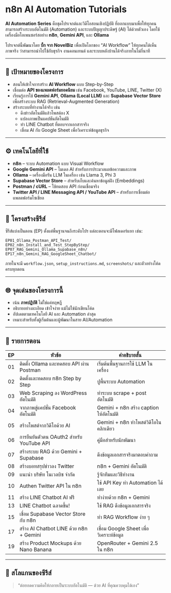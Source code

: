 # n8n AI Automation Tutorials

**AI Automation Series** คือชุดโปรเจกต์และวิดีโอสอนเชิงปฏิบัติ ที่ออกแบบมาเพื่อให้ทุกคนสามารถสร้างระบบอัตโนมัติ (Automation) และระบบปัญญาประดิษฐ์ (AI) ได้ด้วยตัวเอง โดยใช้เครื่องมือโอเพนซอร์สอย่าง **n8n**, **Gemini API**, และ **Ollama**

โปรเจกต์นี้พัฒนาโดย **บิ้ก จาก NovelBiz** เพื่อเปิดโลกของ “AI Workflow” ให้ทุกคนได้เห็นภาพจริง ว่าสามารถนำไปใช้กับธุรกิจ งานคอนเทนต์ และระบบหลังบ้านได้จริงภายในไม่กี่นาที

---

## 🎯 เป้าหมายของโครงการ

- สอนให้เข้าใจการสร้าง **AI Workflow** แบบ Step-by-Step  
- เชื่อมต่อ **API ของแพลตฟอร์มยอดนิยม** เช่น Facebook, YouTube, LINE, Twitter (X)  
- เรียนรู้การใช้ **Gemini API**, **Ollama (Local LLM)** และ **Supabase Vector Store** เพื่อสร้างระบบ RAG (Retrieval-Augmented Generation)  
- สร้างระบบที่ทำงานได้จริง เช่น  
  - ดึงข่าวอัตโนมัติแล้วโพสต์ลง X  
  - แปลงภาพเป็นแคปชันอัตโนมัติ  
  - ทำ LINE Chatbot ที่ตอบจากเอกสารจริง  
  - เชื่อม AI กับ Google Sheet เพื่อวิเคราะห์ข้อมูลธุรกิจ

---

## ⚙️ เทคโนโลยีที่ใช้

- **n8n** – ระบบ Automation แบบ Visual Workflow  
- **Google Gemini API** – โมเดล AI สำหรับการประมวลผลข้อความและภาพ  
- **Ollama** – เครื่องมือรัน LLM ในเครื่อง เช่น Llama 3, Phi 3  
- **Supabase Vector Store** – สำหรับเก็บและค้นหาข้อมูลฝัง (Embeddings)  
- **Postman / cURL** – ใช้ทดสอบ API ก่อนเชื่อมจริง  
- **Twitter API / LINE Messaging API / YouTube API** – สำหรับการเชื่อมต่อแพลตฟอร์มโซเชียล

---

## 🧩 โครงสร้างซีรีส์

ซีรีส์แบ่งเป็นตอน (EP) ตั้งแต่พื้นฐานจนถึงระดับโปร แต่ละตอนจะมีโฟลเดอร์แยก เช่น:

```
EP01_Ollama_Postman_API_Test/
EP02_n8n_Install_and_Test_StepByStep/
EP07_RAG_Gemini_Ollama_Supabase_n8n/
EP17_n8n_Gemini_RAG_GoogleSheet_Chatbot/
```

ภายในจะมี `workflow.json`, `setup_instructions.md`, `screenshots/` และตัวอย่างโค้ดครบทุกตอน

---

## 🌐 จุดเด่นของโครงการนี้

- เน้น **ภาคปฏิบัติ** ไม่ใช่แค่ทฤษฎี  
- อธิบายอย่างละเอียด เข้าใจง่าย แม้ไม่ใช่นักเขียนโค้ด  
- อัปเดตตามเทคโนโลยี AI และ Automation ล่าสุด  
- เหมาะสำหรับทั้งผู้เริ่มต้นและผู้พัฒนาในสาย AI/Automation

---

## 📘 รายการตอน

| EP | หัวข้อ | คำอธิบายสั้น |
|----|---------|----------------|
| 01 | ติดตั้ง Ollama และทดสอบ API ผ่าน Postman | เริ่มต้นพื้นฐานการใช้ LLM ในเครื่อง |
| 02 | ติดตั้งและทดสอบ n8n Step by Step | ปูพื้นระบบ Automation |
| 03 | Web Scraping ลง WordPress อัตโนมัติ | ทำระบบ scrape + post อัตโนมัติ |
| 04 | จากภาพสู่แคปชั่น Facebook อัตโนมัติ | Gemini + n8n สร้าง caption ให้อัตโนมัติ |
| 05 | สร้างโพสต์จากวิดีโอด้วย AI | Gemini + n8n ทำโพสต์วิดีโอในคลิกเดียว |
| 06 | การยืนยันตัวตน OAuth2 สำหรับ YouTube API | คู่มือสำหรับนักพัฒนา |
| 07 | สร้างระบบ RAG ด้วย Gemini + Supabase | ดึงข้อมูลเอกสารจริงมาตอบคำถาม |
| 08 | สร้างบอทสรุปข่าวลง Twitter | n8n + Gemini อัตโนมัติ |
| 09 | แนะนำ บริษัท โนเวลบิซ จำกัด | รู้จักทีมและวิธีทำงาน |
| 10 | Authen Twitter API ใน n8n | ใช้ API Key ทำ Automation ได้เลย |
| 11 | สร้าง LINE Chatbot AI ฟรี | ทำง่ายด้วย n8n + Gemini |
| 13 | LINE Chatbot ฉลาดขึ้น! | ใช้ RAG ดึงข้อมูลเอกสารจริง |
| 15 | เชื่อม Supabase Vector Store กับ n8n | ทำ RAG Workflow ง่าย ๆ |
| 17 | สร้าง AI Chatbot LINE ด้วย n8n + Gemini | เชื่อม Google Sheet เพื่อวิเคราะห์ข้อมูล |
| 19 | สร้าง Product Mockups ด้วย Nano Banana | OpenRouter + Gemini 2.5 ใน n8n |

---

## 💬 สโลแกนของซีรีส์

> “ต่อยอดความคิดให้กลายเป็นระบบอัตโนมัติ — ด้วย AI ที่คุณควบคุมได้เอง”


